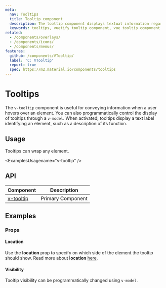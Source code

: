 ```yaml
---
meta:
  nav: Tooltips
  title: Tooltip component
  description: The tooltip component displays textual information regarding the element it is attached to.
  keywords: tooltips, vuetify tooltip component, vue tooltip component
related:
  - /components/overlays/
  - /components/icons/
  - /components/menus/
features:
  github: /components/VTooltip/
  label: 'C: VTooltip'
  report: true
  spec: https://m2.material.io/components/tooltips
---
```


# Tooltips

The `v-tooltip` component is useful for conveying information when a user hovers over an element. You can also programmatically control the display of tooltips through a `v-model`. When activated, tooltips display a text label identifying an element, such as a description of its function.

<PageFeatures />

## Usage

Tooltips can wrap any element.

<ExamplesUsagename="v-tooltip" />

<PromotedEntry />

## API

| Component | Description |
| - | - |
| [v-tooltip](/api/v-tooltip/) | Primary Component |

<ApiInline hide-links />

## Examples

### Props

#### Location

Use the **location** prop to specify on which side of the element the tooltip should show. Read more about **location** [here](/components/overlays/#location).

<ExamplesExample file="v-tooltip/prop-location" />

<!-- TODO: not supported
#### Color

Tooltip color can be set with the `color` prop.

<ExamplesExample file="v-tooltip/prop-color" />
-->

#### Visibility

Tooltip visibility can be programmatically changed using `v-model`.

<ExamplesExample file="v-tooltip/prop-visibility" />

